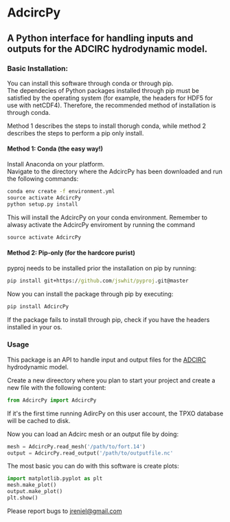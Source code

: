 # AdcircPy </h1>
## A Python interface for handling inputs and outputs for the ADCIRC hydrodynamic model. 

### Basic Installation:
You can install this software through conda or through pip.</br>
The dependecies of Python packages installed through pip must be satisfied by the operating system (for example, the headers for HDF5 for use with netCDF4). Therefore, the recommended method of installation is through conda. </br>

Method 1 describes the steps to install thorugh conda, while method 2 describes the steps to perform a pip only install.

#### Method 1: Conda (the easy way!)
Install Anaconda on your platform.</br>
Navigate to the directory where the AdcircPy has been downloaded and run the following commands:
```cmd
conda env create -f environment.yml
source activate AdcircPy
python setup.py install
```
This will install the AdcircPy on your conda environment. Remember to alwasy activate the AdcircPy enviroment by running the command
```cmd
source activate AdcircPy
```


#### Method 2: Pip-only (for the hardcore purist)

pyproj needs to be installed prior the installation on pip by running:</br>

```cmd
pip install git+https://github.com/jswhit/pyproj.git@master
```

Now you can install the package through pip by executing:
```cmd
pip install AdcircPy
```
If the package fails to install through pip, check if you have the headers installed in your os.

### Usage


This package is an API to handle input and output files for the [ADCIRC](http://adcirc.org) hydrodynamic model. 

Create a new direectory where you plan to start your project and create a new file with the following content:

```Python
from AdcircPy import AdcircPy
```

If it's the first time running AdircPy on this user account, the TPXO database will be cached to disk.

Now you can load an Adcirc mesh or an output file by doing: 

```Python
mesh = AdcircPy.read_mesh('/path/to/fort.14')
output = AdcircPy.read_output('/path/to/outputfile.nc'
```

The most basic you can do with this software is create plots:

```Python
import matplotlib.pyplot as plt 
mesh.make_plot()
output.make_plot()
plt.show()
```

Please report bugs to jreniel@gmail.com